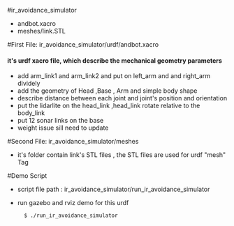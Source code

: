 #ir_avoidance_simulator
* andbot.xacro 
* meshes/link.STL 

#First File: ir_avoidance_simulator/urdf/andbot.xacro

#### it's urdf xacro file, which describe the mechanical geometry parameters 
* add arm_link1 and arm_link2 and put on left_arm and and right_arm dividely  
* add the geometry of Head ,Base , Arm and simple body shape
* describe distance between each joint and joint's position and orientation
* put the lidarlite on the head_link ,head_link rotate relative to the body_link
* put 12 sonar links on the base  
* weight issue sill need to update


#Second File: ir_avoidance_simulator/meshes
* it's folder contain link's STL files , the STL files are used for urdf "mesh" Tag 

#Demo Script
* script file path : ir_avoidance_simulator/run_ir_avoidance_simulator
* run gazebo and rviz demo for this urdf 
    
        $ ./run_ir_avoidance_simulator
